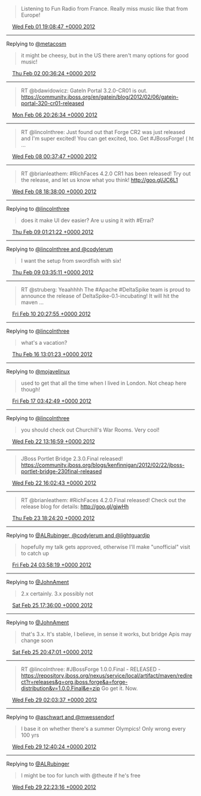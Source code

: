 > Listening to Fun Radio from France. Really miss music like that from Europe!

<img src="/images/twitter/media/tweet.ico" width="12" /> [Wed Feb 01 19:08:47 +0000 2012](https://twitter.com/kenfinnigan/status/164787293708746755)

----

Replying to [@metacosm](https://twitter.com/metacosm/status/164831582669123584)

> it might be cheesy, but in the US there aren't many options for good music!

<img src="/images/twitter/media/tweet.ico" width="12" /> [Thu Feb 02 00:36:24 +0000 2012](https://twitter.com/kenfinnigan/status/164869742656630784)

----

> RT @bdawidowicz: GateIn Portal 3.2.0-CR01 is out. https://community.jboss.org/en/gatein/blog/2012/02/06/gatein-portal-320-cr01-released

<img src="/images/twitter/media/tweet.ico" width="12" /> [Mon Feb 06 20:26:34 +0000 2012](https://twitter.com/kenfinnigan/status/166618810852442112)

----

> RT @lincolnthree: Just found out that Forge CR2 was just released and I'm super excited! You can get excited, too. Get #JBossForge! ( ht ...

<img src="/images/twitter/media/tweet.ico" width="12" /> [Wed Feb 08 00:37:47 +0000 2012](https://twitter.com/kenfinnigan/status/167044417860009984)

----

> RT @brianleathem: #RichFaces 4.2.0 CR1 has been released! Try out the release, and let us know what you think! http://goo.gl/JC6L1

<img src="/images/twitter/media/tweet.ico" width="12" /> [Wed Feb 08 18:38:00 +0000 2012](https://twitter.com/kenfinnigan/status/167316263968833536)

----

Replying to [@lincolnthree](https://twitter.com/lincolnthree/status/167407792842473472)

> does it make UI dev easier? Are u using it with #Errai?

<img src="/images/twitter/media/tweet.ico" width="12" /> [Thu Feb 09 01:21:22 +0000 2012](https://twitter.com/kenfinnigan/status/167417775789326338)

----

Replying to [@lincolnthree and @codylerum](https://twitter.com/lincolnthree/status/167448350050881537)

> I want the setup from swordfish with six!

<img src="/images/twitter/media/tweet.ico" width="12" /> [Thu Feb 09 03:35:11 +0000 2012](https://twitter.com/kenfinnigan/status/167451448651677697)

----

> RT @struberg: Yeaahhhh The #Apache #DeltaSpike team is proud to announce the release of DeltaSpike-0.1-incubating! It will hit the maven ...

<img src="/images/twitter/media/tweet.ico" width="12" /> [Fri Feb 10 20:27:55 +0000 2012](https://twitter.com/kenfinnigan/status/168068699679502336)

----

Replying to [@lincolnthree](https://twitter.com/lincolnthree/status/170034418369560576)

> what's a vacation?

<img src="/images/twitter/media/tweet.ico" width="12" /> [Thu Feb 16 13:01:23 +0000 2012](https://twitter.com/kenfinnigan/status/170130656284770304)

----

Replying to [@mojavelinux](https://twitter.com/mojavelinux/status/170347927934472193)

> used to get that all the time when I lived in London. Not cheap here though!

<img src="/images/twitter/media/tweet.ico" width="12" /> [Fri Feb 17 03:42:49 +0000 2012](https://twitter.com/kenfinnigan/status/170352475050754048)

----

Replying to [@lincolnthree](https://twitter.com/lincolnthree/status/172296912052027394)

> you should check out Churchill's War Rooms. Very cool!

<img src="/images/twitter/media/tweet.ico" width="12" /> [Wed Feb 22 13:16:59 +0000 2012](https://twitter.com/kenfinnigan/status/172308906100539392)

----

> JBoss Portlet Bridge 2.3.0.Final released! https://community.jboss.org/blogs/kenfinnigan/2012/02/22/jboss-portlet-bridge-230final-released

<img src="/images/twitter/media/tweet.ico" width="12" /> [Wed Feb 22 16:02:43 +0000 2012](https://twitter.com/kenfinnigan/status/172350614838321152)

----

> RT @brianleathem: #RichFaces 4.2.0.Final released! Check out the release blog for details: http://goo.gl/gjwHh

<img src="/images/twitter/media/tweet.ico" width="12" /> [Thu Feb 23 18:24:20 +0000 2012](https://twitter.com/kenfinnigan/status/172748642409656320)

----

Replying to [@ALRubinger, @codylerum and @lightguardjp](https://twitter.com/ALRubinger/status/172888622255714305)

> hopefully my talk gets approved, otherwise I'll make "unofficial" visit to catch up

<img src="/images/twitter/media/tweet.ico" width="12" /> [Fri Feb 24 03:58:19 +0000 2012](https://twitter.com/kenfinnigan/status/172893091190161408)

----

Replying to [@JohnAment](https://twitter.com/JohnAment/status/173460983304564736)

> 2.x certainly. 3.x possibly not

<img src="/images/twitter/media/tweet.ico" width="12" /> [Sat Feb 25 17:36:00 +0000 2012](https://twitter.com/kenfinnigan/status/173461255942717441)

----

Replying to [@JohnAment](https://twitter.com/JohnAment/status/173461460037550080)

> that's 3.x. It's stable, I believe, in sense it works, but bridge Apis may change soon

<img src="/images/twitter/media/tweet.ico" width="12" /> [Sat Feb 25 20:47:01 +0000 2012](https://twitter.com/kenfinnigan/status/173509323769643009)

----

> RT @lincolnthree: #JBossForge 1.0.0.Final - RELEASED - https://repository.jboss.org/nexus/service/local/artifact/maven/redirect?r=releases&g=org.jboss.forge&a=forge-distribution&v=1.0.0.Final&e=zip Go get it. Now.

<img src="/images/twitter/media/tweet.ico" width="12" /> [Wed Feb 29 02:03:37 +0000 2012](https://twitter.com/kenfinnigan/status/174676163099246592)

----

Replying to [@aschwart and @mwessendorf](https://twitter.com/aschwart/status/174832299051982849)

> I base it on whether there's a summer Olympics! Only wrong every 100 yrs

<img src="/images/twitter/media/tweet.ico" width="12" /> [Wed Feb 29 12:40:24 +0000 2012](https://twitter.com/kenfinnigan/status/174836415392268288)

----

Replying to [@ALRubinger](https://twitter.com/ALRubinger/status/174950137876066306)

> I might be too for lunch with @theute if he's free

<img src="/images/twitter/media/tweet.ico" width="12" /> [Wed Feb 29 22:23:16 +0000 2012](https://twitter.com/kenfinnigan/status/174983101062201344)